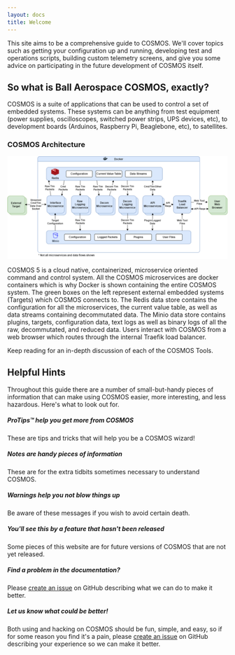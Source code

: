 ```yaml
---
layout: docs
title: Welcome
---
```


This site aims to be a comprehensive guide to COSMOS. We'll cover topics such
as getting your configuration up and running, developing test and operations scripts,
building custom telemetry screens, and give you some advice on participating in the future
development of COSMOS itself.

## So what is Ball Aerospace COSMOS, exactly?

COSMOS is a suite of applications that can be used to control a set of embedded systems. These systems can be
anything from test equipment (power supplies, oscilloscopes, switched power strips, UPS devices, etc), to
development boards (Arduinos, Raspberry Pi, Beaglebone, etc), to satellites.

### COSMOS Architecture

![COSMOS Architecture](/img/v5/architecture.png)

COSMOS 5 is a cloud native, containerized, microservice oriented command and control system. All the COSMOS microservices are docker containers which is why Docker is shown containing the entire COSMOS system. The green boxes on the left represent external embedded systems (Targets) which COSMOS connects to. The Redis data store contains the configuration for all the microservices, the current value table, as well as data streams containing decommutated data. The Minio data store contains plugins, targets, configuration data, text logs as well as binary logs of all the raw, decommutated, and reduced data. Users interact with COSMOS from a web browser which routes through the internal Traefik load balancer.

Keep reading for an in-depth discussion of each of the COSMOS Tools.

## Helpful Hints

Throughout this guide there are a number of small-but-handy pieces of
information that can make using COSMOS easier, more interesting, and less
hazardous. Here's what to look out for.

<div class="note">
  <h5>ProTips™ help you get more from COSMOS</h5>
  <p>These are tips and tricks that will help you be a COSMOS wizard!</p>
</div>

<div class="note info">
  <h5>Notes are handy pieces of information</h5>
  <p>These are for the extra tidbits sometimes necessary to understand
     COSMOS.</p>
</div>

<div class="note warning">
  <h5>Warnings help you not blow things up</h5>
  <p>Be aware of these messages if you wish to avoid certain death.</p>
</div>

<div class="note unreleased">
  <h5>You'll see this by a feature that hasn't been released</h5>
  <p>Some pieces of this website are for future versions of COSMOS that
    are not yet released.</p>
</div>

<div class="note">
  <h5>Find a problem in the documentation?</h5>
  <p>
    Please <a
    href="{{ site.repository }}/issues/new/choose">create an issue</a> on
    GitHub describing what we can do to make it better.
  </p>
  <h5>Let us know what could be better!</h5>
  <p>
    Both using and hacking on COSMOS should be fun, simple, and easy, so if for
    some reason you find it's a pain, please <a
    href="{{ site.cosmos }}/issues/new/choose">create an issue</a> on
    GitHub describing your experience so we can make it better.
  </p>
</div>